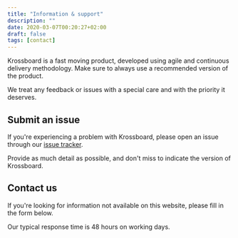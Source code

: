 ```yaml
---
title: "Information & support"
description: ""
date: 2020-03-07T00:20:27+02:00
draft: false
tags: [contact]
---
```

Krossboard is a fast moving product, developed using agile and continuous delivery methodology.
Make sure to always use a recommended version of the product. 

We treat any feedback or issues with a special care and with the priority it deserves.

## Submit an issue
If you're experiencing a problem with Krossboard, please open an issue through our [issue tracker](https://github.com/2-alchemists/krossboard). 

Provide as much detail as possible, and don't miss to indicate the version of Krossboard.

## Contact us
If you're looking for information not available on this website, please fill in the form below. 

Our typical response time is 48 hours on working days.
